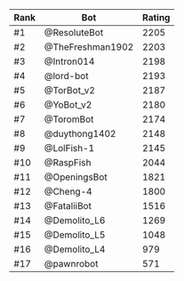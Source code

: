Rank|Bot|Rating
---|---|---
#1|@ResoluteBot|2205
#2|@TheFreshman1902|2203
#3|@Intron014|2198
#4|@lord-bot|2193
#5|@TorBot_v2|2187
#6|@YoBot_v2|2180
#7|@ToromBot|2174
#8|@duythong1402|2148
#9|@LolFish-1|2145
#10|@RaspFish|2044
#11|@OpeningsBot|1821
#12|@Cheng-4|1800
#13|@FataliiBot|1516
#14|@Demolito_L6|1269
#15|@Demolito_L5|1048
#16|@Demolito_L4|979
#17|@pawnrobot|571
